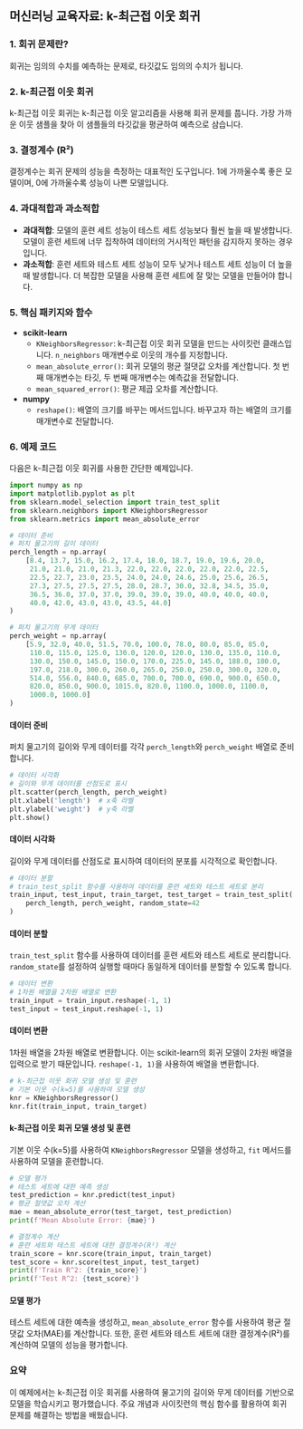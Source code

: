 ## 머신러닝 교육자료: k-최근접 이웃 회귀

### 1. 회귀 문제란?
회귀는 임의의 수치를 예측하는 문제로, 타깃값도 임의의 수치가 됩니다.

### 2. k-최근접 이웃 회귀
k-최근접 이웃 회귀는 k-최근접 이웃 알고리즘을 사용해 회귀 문제를 풉니다. 가장 가까운 이웃 샘플을 찾아 이 샘플들의 타깃값을 평균하여 예측으로 삼습니다.

### 3. 결정계수 (R²)
결정계수는 회귀 문제의 성능을 측정하는 대표적인 도구입니다. 1에 가까울수록 좋은 모델이며, 0에 가까울수록 성능이 나쁜 모델입니다.

### 4. 과대적합과 과소적합
- **과대적합**: 모델의 훈련 세트 성능이 테스트 세트 성능보다 훨씬 높을 때 발생합니다. 모델이 훈련 세트에 너무 집착하여 데이터의 거시적인 패턴을 감지하지 못하는 경우입니다.
- **과소적합**: 훈련 세트와 테스트 세트 성능이 모두 낮거나 테스트 세트 성능이 더 높을 때 발생합니다. 더 복잡한 모델을 사용해 훈련 세트에 잘 맞는 모델을 만들어야 합니다.

### 5. 핵심 패키지와 함수
- **scikit-learn**
  - `KNeighborsRegressor`: k-최근접 이웃 회귀 모델을 만드는 사이킷런 클래스입니다. `n_neighbors` 매개변수로 이웃의 개수를 지정합니다.
  - `mean_absolute_error()`: 회귀 모델의 평균 절댓값 오차를 계산합니다. 첫 번째 매개변수는 타깃, 두 번째 매개변수는 예측값을 전달합니다.
  - `mean_squared_error()`: 평균 제곱 오차를 계산합니다.
- **numpy**
  - `reshape()`: 배열의 크기를 바꾸는 메서드입니다. 바꾸고자 하는 배열의 크기를 매개변수로 전달합니다.

### 6. 예제 코드

다음은 k-최근접 이웃 회귀를 사용한 간단한 예제입니다.

```python
import numpy as np
import matplotlib.pyplot as plt
from sklearn.model_selection import train_test_split
from sklearn.neighbors import KNeighborsRegressor
from sklearn.metrics import mean_absolute_error
```



```python
# 데이터 준비
# 퍼치 물고기의 길이 데이터
perch_length = np.array(
    [8.4, 13.7, 15.0, 16.2, 17.4, 18.0, 18.7, 19.0, 19.6, 20.0,
     21.0, 21.0, 21.0, 21.3, 22.0, 22.0, 22.0, 22.0, 22.0, 22.5,
     22.5, 22.7, 23.0, 23.5, 24.0, 24.0, 24.6, 25.0, 25.6, 26.5,
     27.3, 27.5, 27.5, 27.5, 28.0, 28.7, 30.0, 32.8, 34.5, 35.0,
     36.5, 36.0, 37.0, 37.0, 39.0, 39.0, 39.0, 40.0, 40.0, 40.0,
     40.0, 42.0, 43.0, 43.0, 43.5, 44.0]
)

# 퍼치 물고기의 무게 데이터
perch_weight = np.array(
    [5.9, 32.0, 40.0, 51.5, 70.0, 100.0, 78.0, 80.0, 85.0, 85.0,
     110.0, 115.0, 125.0, 130.0, 120.0, 120.0, 130.0, 135.0, 110.0,
     130.0, 150.0, 145.0, 150.0, 170.0, 225.0, 145.0, 188.0, 180.0,
     197.0, 218.0, 300.0, 260.0, 265.0, 250.0, 250.0, 300.0, 320.0,
     514.0, 556.0, 840.0, 685.0, 700.0, 700.0, 690.0, 900.0, 650.0,
     820.0, 850.0, 900.0, 1015.0, 820.0, 1100.0, 1000.0, 1100.0,
     1000.0, 1000.0]
)
```

#### 데이터 준비

퍼치 물고기의 길이와 무게 데이터를 각각 `perch_length`와 `perch_weight` 배열로 준비합니다.

```python
# 데이터 시각화
# 길이와 무게 데이터를 산점도로 표시
plt.scatter(perch_length, perch_weight)
plt.xlabel('length')  # x축 라벨
plt.ylabel('weight')  # y축 라벨
plt.show()
```

#### 데이터 시각화

길이와 무게 데이터를 산점도로 표시하여 데이터의 분포를 시각적으로 확인합니다.

```python
# 데이터 분할
# train_test_split 함수를 사용하여 데이터를 훈련 세트와 테스트 세트로 분리
train_input, test_input, train_target, test_target = train_test_split(
    perch_length, perch_weight, random_state=42
)
```

#### 데이터 분할

`train_test_split` 함수를 사용하여 데이터를 훈련 세트와 테스트 세트로 분리합니다. `random_state`를 설정하여 실행할 때마다 동일하게 데이터를 분할할 수 있도록 합니다.

```python
# 데이터 변환
# 1차원 배열을 2차원 배열로 변환
train_input = train_input.reshape(-1, 1)
test_input = test_input.reshape(-1, 1)

```

#### 데이터 변환

1차원 배열을 2차원 배열로 변환합니다. 이는 scikit-learn의 회귀 모델이 2차원 배열을 입력으로 받기 때문입니다. `reshape(-1, 1)`을 사용하여 배열을 변환합니다.

```python
# k-최근접 이웃 회귀 모델 생성 및 훈련
# 기본 이웃 수(k=5)를 사용하여 모델 생성
knr = KNeighborsRegressor()
knr.fit(train_input, train_target)
```

#### k-최근접 이웃 회귀 모델 생성 및 훈련

기본 이웃 수(k=5)를 사용하여 `KNeighborsRegressor` 모델을 생성하고, `fit` 메서드를 사용하여 모델을 훈련합니다.

```python
# 모델 평가
# 테스트 세트에 대한 예측 생성
test_prediction = knr.predict(test_input)
# 평균 절댓값 오차 계산
mae = mean_absolute_error(test_target, test_prediction)
print(f'Mean Absolute Error: {mae}')

# 결정계수 계산
# 훈련 세트와 테스트 세트에 대한 결정계수(R²) 계산
train_score = knr.score(train_input, train_target)
test_score = knr.score(test_input, test_target)
print(f'Train R^2: {train_score}')
print(f'Test R^2: {test_score}')
```

#### 모델 평가

테스트 세트에 대한 예측을 생성하고, `mean_absolute_error` 함수를 사용하여 평균 절댓값 오차(MAE)를 계산합니다. 또한, 훈련 세트와 테스트 세트에 대한 결정계수(R²)를 계산하여 모델의 성능을 평가합니다.



### 요약
이 예제에서는 k-최근접 이웃 회귀를 사용하여 물고기의 길이와 무게 데이터를 기반으로 모델을 학습시키고 평가했습니다. 주요 개념과 사이킷런의 핵심 함수를 활용하여 회귀 문제를 해결하는 방법을 배웠습니다.